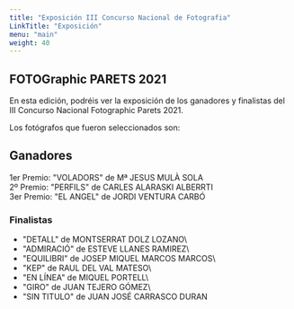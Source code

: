 ```yaml
---
title: "Exposición III Concurso Nacional de Fotografia"
LinkTitle: "Exposición"
menu: "main"
weight: 40
---
```

## FOTOGraphic PARETS 2021

En esta edición, podréis ver la exposición de los ganadores y finalistas
del III Concurso Nacional Fotographic Parets 2021.

Los fotógrafos que fueron seleccionados son:

## Ganadores

1er Premio: "VOLADORS" de Mª JESUS MULÀ SOLA\
2º Premio: "PERFILS" de CARLES ALARASKI ALBERRTI\
3er Premio: "EL ANGEL" de JORDI VENTURA CARBÓ

### Finalistas

- "DETALL" de MONTSERRAT DOLZ LOZANO\
- "ADMIRACIÓ" de ESTEVE LLANES RAMIREZ\
- "EQUILIBRI" de JOSEP MIQUEL MARCOS MARCOS\
- "KEP" de RAUL DEL VAL MATESO\
- "EN LÍNEA" de MIQUEL PORTELL\
- "GIRO" de JUAN TEJERO GÓMEZ\
- "SIN TITULO" de JUAN JOSÉ CARRASCO DURAN
